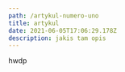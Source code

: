 ```yaml
---
path: /artykul-numero-uno
title: artykul
date: 2021-06-05T17:06:29.178Z
description: jakis tam opis
---
```

hwdp